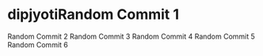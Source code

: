 # dipjyotiRandom Commit 1
Random Commit 2
Random Commit 3
Random Commit 4
Random Commit 5
Random Commit 6

